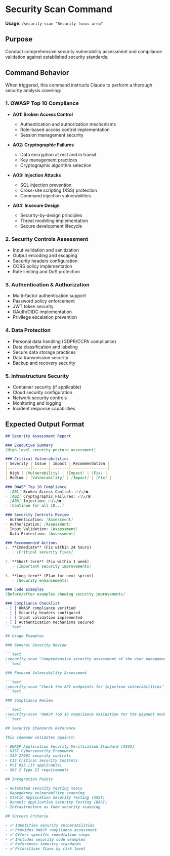 # Security Scan Command

**Usage**: `/security-scan "Security focus area"`

## Purpose

Conduct comprehensive security vulnerability assessment and compliance
validation against established security standards.

## Command Behavior

When triggered, this command instructs Claude to perform a thorough security
analysis covering:

### 1. OWASP Top 10 Compliance

- **A01: Broken Access Control**
  - Authentication and authorization mechanisms
  - Role-based access control implementation
  - Session management security
  
- **A02: Cryptographic Failures**
  - Data encryption at rest and in transit
  - Key management practices
  - Cryptographic algorithm selection
  
- **A03: Injection Attacks**
  - SQL injection prevention
  - Cross-site scripting (XSS) protection
  - Command injection vulnerabilities
  
- **A04: Insecure Design**
  - Security-by-design principles
  - Threat modeling implementation
  - Secure development lifecycle

### 2. Security Controls Assessment

- Input validation and sanitization
- Output encoding and escaping
- Security headers configuration
- CORS policy implementation
- Rate limiting and DoS protection

### 3. Authentication & Authorization

- Multi-factor authentication support
- Password policy enforcement
- JWT token security
- OAuth/OIDC implementation
- Privilege escalation prevention

### 4. Data Protection

- Personal data handling (GDPR/CCPA compliance)
- Data classification and labeling
- Secure data storage practices
- Data transmission security
- Backup and recovery security

### 5. Infrastructure Security

- Container security (if applicable)
- Cloud security configuration
- Network security controls
- Monitoring and logging
- Incident response capabilities

## Expected Output Format

```markdown
## Security Assessment Report

### Executive Summary
[High-level security posture assessment]

### Critical Vulnerabilities
| Severity | Issue | Impact | Recommendation |
|----------|-------|--------|----------------|
| High | [Vulnerability] | [Impact] | [Fix] |
| Medium | [Vulnerability] | [Impact] | [Fix] |

### OWASP Top 10 Compliance
- [A01] Broken Access Control: ✅/⚠️/❌
- [A02] Cryptographic Failures: ✅/⚠️/❌
- [A03] Injection: ✅/⚠️/❌
- [Continue for all 10...]

### Security Controls Review
- Authentication: [Assessment]
- Authorization: [Assessment]
- Input Validation: [Assessment]
- Data Protection: [Assessment]

### Recommended Actions
1. **Immediate** (Fix within 24 hours)
   - [Critical security fixes]
   
2. **Short-term** (Fix within 1 week)
   - [Important security improvements]
   
3. **Long-term** (Plan for next sprint)
   - [Security enhancements]

### Code Examples
[Before/after examples showing security improvements]

### Compliance Checklist
- [ ] OWASP compliance verified
- [ ] Security headers configured
- [ ] Input validation implemented
- [ ] Authentication mechanisms secured
```text

## Usage Examples

### General Security Review

```text
/security-scan "Comprehensive security assessment of the user management system"
```text

### Focused Vulnerability Assessment

```text
/security-scan "Check the API endpoints for injection vulnerabilities"
```text

### Compliance Review

```text
/security-scan "OWASP Top 10 compliance validation for the payment module"
```text

## Security Standards Reference

This command validates against:

- OWASP Application Security Verification Standard (ASVS)
- NIST Cybersecurity Framework
- ISO 27001 security controls
- CIS Critical Security Controls
- PCI DSS (if applicable)
- SOC 2 Type II requirements

## Integration Points

- Automated security testing tools
- Dependency vulnerability scanning
- Static Application Security Testing (SAST)
- Dynamic Application Security Testing (DAST)
- Infrastructure as Code security scanning

## Success Criteria

- ✅ Identifies security vulnerabilities
- ✅ Provides OWASP compliance assessment
- ✅ Offers specific remediation steps
- ✅ Includes security code examples
- ✅ References industry standards
- ✅ Prioritizes fixes by risk level
